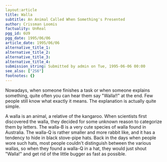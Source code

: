 ```yaml
---
layout:article
title: Walla
subtitle: An Animal Called When Something's Presented
author: Crissman Loomis
factuality: UnReal
pgg_id: 6U9
pgg_date: 1995/06/06
article_date: 1995/06/06
alternative_title_1: 
alternative_title_2: 
alternative_title_3: 
alternative_title_4: 
submission_string: Submitted by admin on Tue, 1995-06-06 00:00
see_also: ["2S6"]
footnotes: {}
---
```

<div>
<p>Nowadays, when someone finishes a task or when someone explains something, quite often you can hear them say "Walla!!" at the end. Few people still know what exactly it means. The explanation is actually quite simple.</p>
<p>A walla is an animal, a relative of the kangaroo. When scientists first discovered the walla, they decided for some unknown reason to categorize them by letters. The walla-B is a very cute species of walla found in Australia. The walla-Q is rather smaller and more rabbit like, and it has a tendency to hide in black stove-pipe hats. Back in the days when people wore such hats, most people couldn't distinguish between the various wallas, so when they found a walla-Q in a hat, they would just shout "Walla!" and get rid of the little bugger as fast as possible.</p>
</div>
